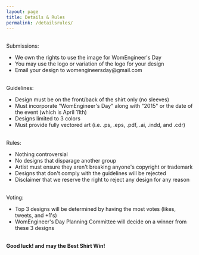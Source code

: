 ```yaml
---
layout: page
title: Details & Rules
permalink: /detailsrules/
---
```


</br>
Submissions:
<ul>
<li> We own the rights to use the image for WomEngineer's Day </li>
<li> You may use the logo or variation of the logo for your design </li>
<li> Email your design to womengineersday@gmail.com </li>
</ul>
</br>
Guidelines:
<ul>
<li> Design must be on the front/back of the shirt only (no sleeves) </li>
<li> Must incorporate "WomEngineer's Day" along with "2015" or the date of the event (which is April 11th) </li>
<li> Designs limited to 3 colors </li>
<li> Must provide fully vectored art (i.e. .ps, .eps, .pdf, .ai, .indd, and .cdr) </li>
</ul>
</br>
Rules:
<ul>
<li> Nothing controversial </li>
<li> No designs that disparage another group </li>
<li> Artist must ensure they aren't breaking anyone's copyright or trademark </li>
<li> Designs that don't comply with the guidelines will be rejected </li>
<li> Disclaimer that we reserve the right to reject any design for any reason </li>
</ul>
</br>
Voting:
<ul>
<li> Top 3 designs will be determined by having the most votes (likes, tweets, and +1's) </li>
<li> WomEngineer's Day Planning Committee will decide on a winner from these 3 designs </li>
</ul>
</br>
<b> Good luck! and may the Best Shirt Win! </b>
